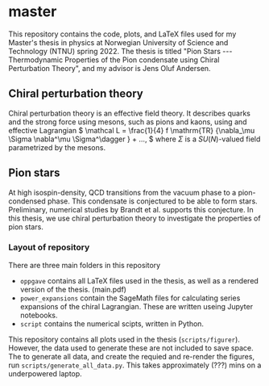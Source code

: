 # master
This repository contains the code, plots, and LaTeX files used for my Master's thesis in physics at Norwegian University of Science and Technology (NTNU) spring 2022.
The thesis is titled "Pion Stars --- Thermodynamic Properties of the Pion condensate using Chiral Perturbation Theory", and my advisor is Jens Oluf Andersen.

## Chiral perturbation theory

Chiral perturbation theory is an effective field theory.
It describes quarks and the strong force using mesons, such as pions and kaons, using and effective Lagrangian
$
  \mathcal L = \frac{1}{4} f \mathrm{TR} \{\nabla_\mu \Sigma \nabla^\mu \Sigma^\dagger \} + ...,
$
where $\Sigma$ is a $SU(N)$-valued field parametrized by the mesons.

## Pion stars

At high isospin-density, QCD transitions from the vacuum phase to a pion-condensed phase.
This condensate is conjectured to be able to form stars.
Preliminary, numerical studies by Brandt et al. supports this conjecture.
In this thesis, we use chiral perturbation theory to investigate the properties of pion stars.


### Layout of repository
There are three main folders in this repository
- `oppgave` contains all LaTeX files used in the thesis, as well as a rendered version of the thesis. (main.pdf)
- `power_expansions` contain the SageMath files for calculating series expansions of the chiral Lagrangian. These are written useing Jupyter notebooks.
- `script` contains the numerical scipts, written in Python.

This repository contains all plots used in the thesis (`scripts/figurer`).
However, the data used to generate these are not included to save space.
The to generate all data, and create the requied and re-render the figures, run `scripts/generate_all_data.py`.
This takes approximately (???) mins on a underpowered laptop.




